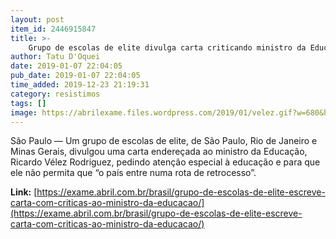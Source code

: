 ```yaml
---
layout: post
item_id: 2446915847
title: >-
    Grupo de escolas de elite divulga carta criticando ministro da Educação
author: Tatu D'Oquei
date: 2019-01-07 22:04:05
pub_date: 2019-01-07 22:04:05
time_added: 2019-12-23 21:19:31
category: resistimos
tags: []
image: https://abrilexame.files.wordpress.com/2019/01/velez.gif?w=680&h=453&crop=1
---
```


São Paulo — Um grupo de escolas de elite, de São Paulo, Rio de Janeiro e Minas Gerais, divulgou uma carta endereçada ao ministro da Educação, Ricardo Vélez Rodriguez, pedindo atenção especial à educação e para que ele não permita que “o país entre numa rota de retrocesso”.

**Link:** [https://exame.abril.com.br/brasil/grupo-de-escolas-de-elite-escreve-carta-com-criticas-ao-ministro-da-educacao/](https://exame.abril.com.br/brasil/grupo-de-escolas-de-elite-escreve-carta-com-criticas-ao-ministro-da-educacao/)

